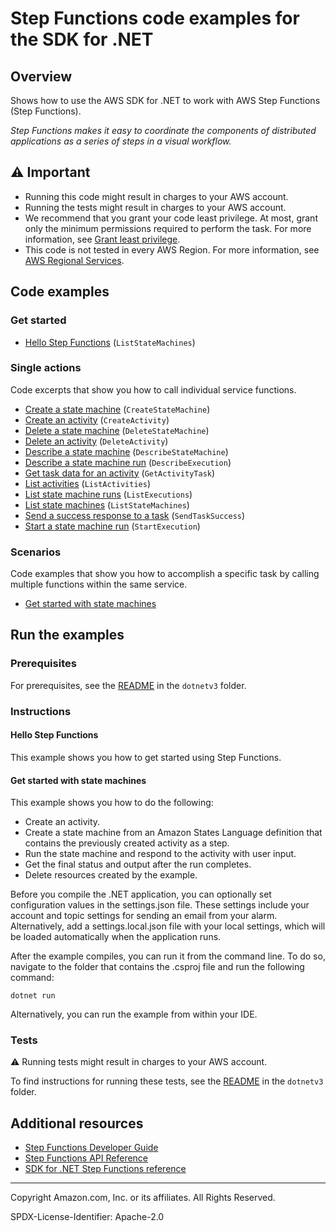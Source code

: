 <!--Generated by WRITEME on 2023-03-29 16:18:23.993823 (UTC)-->
# Step Functions code examples for the SDK for .NET

## Overview

Shows how to use the AWS SDK for .NET to work with AWS Step Functions (Step Functions).

<!--custom.overview.start-->
<!--custom.overview.end-->

*Step Functions makes it easy to coordinate the components of distributed applications as a series of steps in a visual workflow.*

## ⚠ Important

* Running this code might result in charges to your AWS account.
* Running the tests might result in charges to your AWS account.
* We recommend that you grant your code least privilege. At most, grant only the minimum permissions required to perform the task. For more information, see [Grant least privilege](https://docs.aws.amazon.com/IAM/latest/UserGuide/best-practices.html#grant-least-privilege).
* This code is not tested in every AWS Region. For more information, see [AWS Regional Services](https://aws.amazon.com/about-aws/global-infrastructure/regional-product-services).

<!--custom.important.start-->
<!--custom.important.end-->

## Code examples

### Get started

* [Hello Step Functions](Actions/HelloStepFunctions.cs#L4) (`ListStateMachines`)

### Single actions

Code excerpts that show you how to call individual service functions.

* [Create a state machine](Actions/StepFunctionsWrapper.cs#L42) (`CreateStateMachine`)
* [Create an activity](Actions/StepFunctionsWrapper.cs#L28) (`CreateActivity`)
* [Delete a state machine](Actions/StepFunctionsWrapper.cs#L83) (`DeleteStateMachine`)
* [Delete an activity](Actions/StepFunctionsWrapper.cs#L68) (`DeleteActivity`)
* [Describe a state machine](Actions/StepFunctionsWrapper.cs#L114) (`DescribeStateMachine`)
* [Describe a state machine run](Actions/StepFunctionsWrapper.cs#L99) (`DescribeExecution`)
* [Get task data for an activity](Actions/StepFunctionsWrapper.cs#L129) (`GetActivityTask`)
* [List activities](Actions/StepFunctionsWrapper.cs#L147) (`ListActivities`)
* [List state machine runs](Actions/StepFunctionsWrapper.cs#L176) (`ListExecutions`)
* [List state machines](Actions/StepFunctionsWrapper.cs#L206) (`ListStateMachines`)
* [Send a success response to a task](Actions/StepFunctionsWrapper.cs#L227) (`SendTaskSuccess`)
* [Start a state machine run](Actions/StepFunctionsWrapper.cs#L245) (`StartExecution`)

### Scenarios

Code examples that show you how to accomplish a specific task by calling multiple
functions within the same service.

* [Get started with state machines](Scenarios/UIMethods.cs) 

## Run the examples

### Prerequisites


For prerequisites, see the [README](../README.md#Prerequisites) in the `dotnetv3` folder.



<!--custom.prerequisites.start-->
<!--custom.prerequisites.end-->

### Instructions


<!--custom.instructions.start-->
<!--custom.instructions.end-->

#### Hello Step Functions

This example shows you how to get started using Step Functions.


#### Get started with state machines

This example shows you how to do the following:

* Create an activity.
* Create a state machine from an Amazon States Language definition that contains the previously created activity as a step.
* Run the state machine and respond to the activity with user input.
* Get the final status and output after the run completes.
* Delete resources created by the example.

Before you compile the .NET application, you can optionally set configuration values
in the settings.json file. These settings include your account and topic settings for
sending an email from your alarm. Alternatively, add a settings.local.json file with
your local settings, which will be loaded automatically when the application runs.

After the example compiles, you can run it from the command line. To do so, navigate to
the folder that contains the .csproj file and run the following command:

```
dotnet run
```
Alternatively, you can run the example from within your IDE.

<!--custom.scenarios.sfn_Scenario_GetStartedStateMachines.start-->
<!--custom.scenarios.sfn_Scenario_GetStartedStateMachines.end-->

### Tests

⚠ Running tests might result in charges to your AWS account.


To find instructions for running these tests, see the [README](../README.md#Tests)
in the `dotnetv3` folder.



<!--custom.tests.start-->
<!--custom.tests.end-->

## Additional resources

* [Step Functions Developer Guide](https://docs.aws.amazon.com/step-functions/latest/dg/welcome.html)
* [Step Functions API Reference](https://docs.aws.amazon.com/step-functions/latest/apireference/Welcome.html)
* [SDK for .NET Step Functions reference](https://docs.aws.amazon.com/sdkfornet/v3/apidocs/items/Sfn/NSfn.html)

<!--custom.resources.start-->
<!--custom.resources.end-->

---

Copyright Amazon.com, Inc. or its affiliates. All Rights Reserved.

SPDX-License-Identifier: Apache-2.0